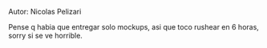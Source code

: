 Autor: Nicolas Pelizari

Pense q habia que entregar solo mockups, asi que toco rushear en 6 horas, sorry si se ve horrible.
